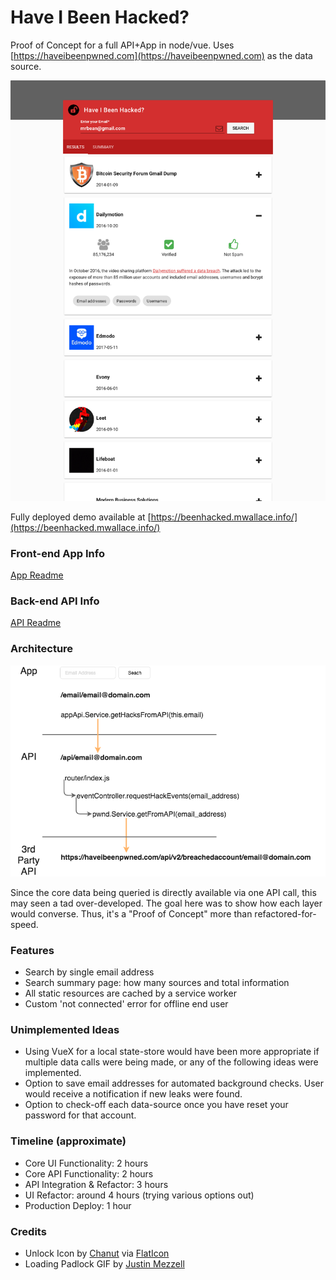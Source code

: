 # Have I Been Hacked?

Proof of Concept for a full API+App in node/vue. Uses [https://haveibeenpwned.com](https://haveibeenpwned.com) as the data source.

![App Screenshot](docs/beenHackedAppScreenshot.png?raw=true "beenHackedAppScreenshot")

Fully deployed demo available at [https://beenhacked.mwallace.info/](https://beenhacked.mwallace.info/)

### Front-end App Info

[App Readme](./app/README.md)

### Back-end API Info

[API Readme](./api/README.md)

### Architecture

![App Calls](docs/beenhackedApp-calls.png?raw=true "App API Calls")

Since the core data being queried is directly available via one API call, this may seen a tad over-developed.
The goal here was to show how each layer would converse. Thus, it's a "Proof of Concept" more than refactored-for-speed.

### Features

* Search by single email address
* Search summary page: how many sources and total information
* All static resources are cached by a service worker
* Custom 'not connected' error for offline end user

### Unimplemented Ideas
* Using VueX for a local state-store would have been more appropriate if multiple data calls were being made, or any of the following ideas were implemented.
* Option to save email addresses for automated background checks. User would receive a notification if new leaks were found.
* Option to check-off each data-source once you have reset your password for that account.

### Timeline (approximate)

* Core UI Functionality: 2 hours
* Core API Functionality: 2 hours
* API Integration & Refactor: 3 hours
* UI Refactor: around 4 hours (trying various options out)
* Production Deploy: 1 hour

### Credits

* Unlock Icon by [Chanut](https://www.flaticon.com/authors/chanut) via [FlatIcon](https://www.flaticon.com/)
* Loading Padlock GIF by [Justin Mezzell](http://justinmezzell.tumblr.com/post/92423696883)
